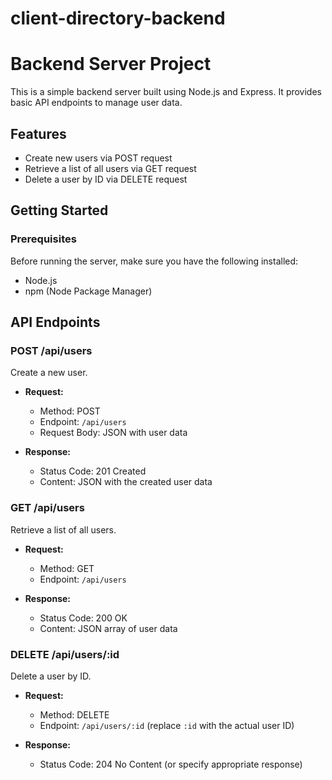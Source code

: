 # client-directory-backend

# Backend Server Project

This is a simple backend server built using Node.js and Express. It provides basic API endpoints to manage user data.

## Features

- Create new users via POST request
- Retrieve a list of all users via GET request
- Delete a user by ID via DELETE request

## Getting Started

### Prerequisites

Before running the server, make sure you have the following installed:

- Node.js
- npm (Node Package Manager)


## API Endpoints

### POST /api/users
Create a new user.

- **Request:**
  - Method: POST
  - Endpoint: `/api/users`
  - Request Body: JSON with user data

- **Response:**
  - Status Code: 201 Created
  - Content: JSON with the created user data

### GET /api/users
Retrieve a list of all users.

- **Request:**
  - Method: GET
  - Endpoint: `/api/users`

- **Response:**
  - Status Code: 200 OK
  - Content: JSON array of user data

### DELETE /api/users/:id
Delete a user by ID.

- **Request:**
  - Method: DELETE
  - Endpoint: `/api/users/:id` (replace `:id` with the actual user ID)

- **Response:**
  - Status Code: 204 No Content (or specify appropriate response)
